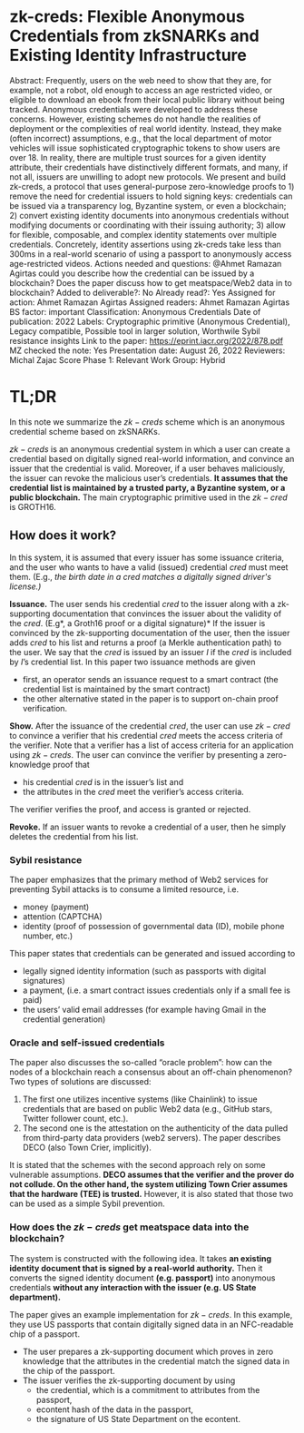 # zk-creds: Flexible Anonymous Credentials from zkSNARKs and Existing Identity Infrastructure

Abstract: Frequently, users on the web need to show that they are, for example, not a robot, old enough to access an age restricted video, or eligible to download an ebook from their local public library without being tracked. Anonymous credentials were developed to address these concerns. However, existing schemes do not handle the realities of deployment or the complexities of real world identity. Instead, they make (often incorrect) assumptions, e.g., that the local department of motor vehicles will issue sophisticated cryptographic tokens to show users are over 18. In reality, there are multiple trust sources for a given identity attribute, their credentials have distinctively different formats, and many, if not all, issuers are unwilling to adopt new protocols. We present and build zk-creds, a protocol that uses general-purpose zero-knowledge proofs to 1) remove the need for credential issuers to hold signing keys: credentials can be issued via a transparency log, Byzantine system, or even a blockchain; 2) convert existing identity documents into anonymous credentials without modifying documents or coordinating with their issuing authority; 3) allow for flexible, composable, and complex identity statements over multiple credentials. Concretely, identity assertions using zk-creds take less than 300ms in a real-world scenario of using a passport to anonymously access age-restricted videos.
Actions needed and questions: @Ahmet Ramazan Agirtas could you describe how the credential can be issued by a blockchain? Does the paper discuss how to get meatspace/Web2 data in to blockchain?
Added to deliverable?: No
Already read?: Yes
Assigned for action: Ahmet Ramazan Agirtas
Assigned readers: Ahmet Ramazan Agirtas
BS factor: important
Classification: Anonymous Credentials
Date of publication: 2022
Labels: Cryptographic primitive (Anonymous Credential), Legacy compatible, Possible tool in larger solution, Worthwile Sybil resistance insights
Link to the paper: https://eprint.iacr.org/2022/878.pdf
MZ checked the note: Yes
Presentation date: August 26, 2022
Reviewers: Michal Zajac
Score Phase 1: Relevant
Work Group: Hybrid

# TL;DR

In this note we summarize the $zk-creds$ scheme which is an anonymous credential scheme based on zkSNARKs. 

$zk-creds$ is an anonymous credential system in which a user can create a credential based on digitally signed real-world information, and convince an issuer that the credential is valid. Moreover, if a user behaves maliciously, the issuer can revoke the malicious user’s credentials. **It assumes that the credential list is maintained by a trusted party, a Byzantine system, or a public blockchain.** The main cryptographic primitive used in the $zk-cred$ is GROTH16. 

## How does it work?

In this system, it is assumed that every issuer has some issuance criteria, and the user who wants to have a valid (issued) credential $cred$ must meet them. (E.g., *the birth date in a $cred$ matches a digitally signed driver's license.)*  

**Issuance.** The user sends his credential $cred$ to the issuer along with a zk-supporting documentation that convinces the issuer about the validity of the $cred$. (E.g*, a Groth16 proof or a digital signature)* If the issuer is convinced by the zk-supporting documentation of the user, then the issuer adds $cred$ to his list and returns a proof (a Merkle authentication path) to the user. We say that the $cred$ is issued by an issuer $I$ if the $cred$ is included by $I$’s credential list. In this paper two issuance methods are given 

- first, an operator sends an issuance request to a smart contract (the credential list is maintained by the smart contract)
- the other alternative stated in the paper is to support on-chain proof verification.

**Show.** After the issuance of the credential $cred$, the user can use $zk-cred$ to convince a verifier that his credential $cred$ meets the access criteria of the verifier. Note that a verifier has a list of access criteria for an application using $zk-creds$. The user can convince the verifier by presenting a zero-knowledge proof that 

- his credential $cred$ is in the issuer’s list and
- the attributes in the $cred$ meet the verifier’s access criteria.

The verifier verifies the proof, and access is granted or rejected.

**Revoke.** If an issuer wants to revoke a credential of a user, then he simply deletes the credential from his list.

### Sybil resistance

The paper emphasizes that the primary method of Web2 services for preventing Sybil attacks is to consume a limited resource, i.e. 

- money (payment)
- attention (CAPTCHA)
- identity (proof of possession of governmental data (ID), mobile phone number, etc.)

This paper states that credentials can be generated and issued according to 

- legally signed identity information (such as passports with digital signatures)
- a payment, (i.e. a smart contract issues credentials only if a small fee is paid)
- the users’ valid email addresses (for example having Gmail in the credential generation)

### Oracle and self-issued credentials

The paper also discusses the so-called “oracle problem”: how can the nodes of a blockchain reach a consensus about an off-chain phenomenon? Two types of solutions are discussed:

1. The first one utilizes incentive systems (like Chainlink) to issue credentials that are based on public Web2 data (e.g., GitHub stars, Twitter follower count, etc.). 
2. The second one is the attestation on the authenticity of the data pulled from third-party data providers (web2 servers). The paper describes DECO (also Town Crier, implicitly). 

It is stated that the schemes with the second approach rely on some vulnerable assumptions. **DECO assumes that the verifier and the prover do not collude. On the other hand, the system utilizing Town Crier assumes that the hardware (TEE) is trusted.** However, it is also stated that those two can be used as a simple Sybil prevention.

### How does the $zk-creds$ get meatspace data into the blockchain?

The system is constructed with the following idea. It takes **an existing identity document that is signed by a real-world authority.** Then it converts the signed identity document **(e.g. passport)** into anonymous credentials **without any interaction with the issuer (e.g. US State department).**

The paper gives an example implementation for $zk-creds$. In this example, they use US passports that contain digitally signed data in an NFC-readable chip of a passport.

- The user prepares a zk-supporting document which proves in zero knowledge that the attributes in the credential match the signed data in the chip of the passport.
- The issuer verifies the zk-supporting document by using
    - the credential, which is a commitment to attributes from the passport,
    - econtent hash of the data in the passport,
    - the signature of US State Department on the econtent.
